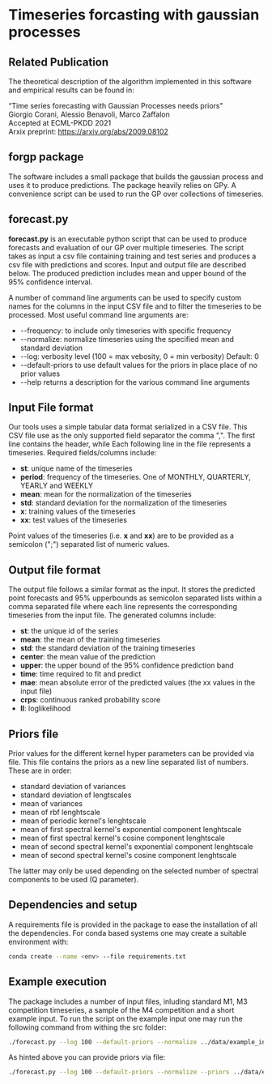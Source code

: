# Timeseries forcasting with gaussian processes

## Related Publication
The theoretical description of the algorithm implemented in this software and empirical results can be found in:

“Time series forecasting with Gaussian Processes needs priors"\
Giorgio Corani, Alessio Benavoli, Marco Zaffalon\
Accepted at ECML-PKDD 2021\
Arxix preprint: https://arxiv.org/abs/2009.08102


## forgp package
The software includes a small package that builds the gaussian process and uses it to produce predictions. The package heavily relies on GPy. 
A convenience script can be used to run the GP over collections of timeseries.

## **forecast&#46;py**
__forecast&#46;py__ is an executable python script that can be used to produce forecasts and evaluation of our GP over multiple timeseries. The script takes as input a csv file containing training and test series and produces a csv file with predictions and scores. Input and output file are described below. 
The produced prediction includes mean and upper bound of the 95% confidence interval.

A number of command line arguments can be used to specify custom names for the columns in the input CSV file and to filter the timeseries to be processed. 
Most useful command line arguments are:

 * --frequency: to include only timeseries with specific frequency
 * --normalize: normalize timeseries using the specified mean and standard deviation
 * --log: verbosity level (100 = max vebosity, 0 = min verbosity) Default: 0
 * --default-priors to use default values for the priors in place place of no prior values
 * --help returns a description for the various command line arguments


## Input File format
Our tools uses a simple tabular data format serialized in a CSV file. This CSV file use as the only supported field separator the comma ",". 
The first line contains the header, while Each following line in the file represents a timeseries. Required fields/columns include:

 * __st__: unique name of the timeseries
 * __period__: frequency of the timeseries. One of MONTHLY, QUARTERLY, YEARLY and WEEKLY
 * __mean__: mean for the normalization of the timeseries
 * __std__: standard deviation for the normalization of the timeseries
 * __x__: training values of the timeseries
 * __xx__: test values of the timeseries

Point values of the timeseries (i.e. __x__ and __xx__) are to be provided as a semicolon (";") separated list of numeric values. 

## Output file format
The output file follows a similar format as the input. It stores the predicted point forecasts and 95% upperbounds as semicolon separated lists within a comma separated file where each line represents the corresponding timeseries from the input file.
The generated columns include:

 * __st__: the unique id of the series
 * __mean__: the mean of the training timeseries
 * __std__: the standard deviation of the training timeseries
 * __center__: the mean value of the prediction
 * __upper__: the upper bound of the 95% confidence prediction band 
 * __time__: time required to fit and predict
 * __mae__: mean absolute error of the predicted values (the xx values in the input file)
 * __crps__: continuous ranked probability score
 * __ll__: loglikelihood 

## Priors file
Prior values for the different kernel hyper parameters can be provided via file. This file contains the priors as a new line separated list of numbers. These are in order:
    
 * standard deviation of variances 
 * standard deviation of lengtscales
 * mean of variances
 * mean of rbf lenghtscale 
 * mean of periodic kernel's lenghtscale
 * mean of first spectral kernel's exponential component lenghtscale
 * mean of first spectral kernel's cosine component lenghtscale
 * mean of second spectral kernel's exponential component lenghtscale
 * mean of second spectral kernel's cosine component lenghtscale
 
The latter may only be used depending on the selected number of spectral components to be used (Q parameter).

## Dependencies and setup
A requirements file is provided in the package to ease the installation of all the dependencies. For conda based systems one may create a suitable environment with:

```sh 
conda create --name <env> --file requirements.txt
```

## Example execution
The package includes a number of input files, inluding standard M1, M3 competition timeseries, a sample of the M4 competition and a short example input.
To run the script on the example input one may run the following command from withing the src folder:

```sh
./forecast.py --log 100 --default-priors --normalize ../data/example_input example_output
```

As hinted above you can provide priors via file:

```sh
./forecast.py --log 100 --default-priors --normalize --priors ../data/example_priors ../data/example_input example_output
```
